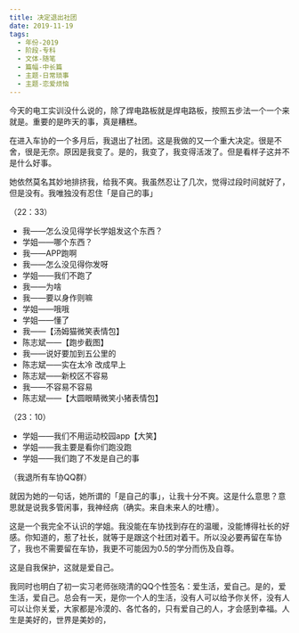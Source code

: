 ```yaml
---
title: 决定退出社团
date: 2019-11-19
tags:
  - 年份-2019
  - 阶段-专科
  - 文体-随笔
  - 篇幅-中长篇
  - 主题-日常琐事
  - 主题-恋爱烦恼
---
```


今天的电工实训没什么说的，除了焊电路板就是焊电路板，按照五步法一个一个来就是。重要的是昨天的事，真是糟糕。

在进入车协的一个多月后，我退出了社团。这是我做的又一个重大决定。很是不舍，很是无奈。原因是我变了。是的，我变了，我变得活泼了。但是看样子这并不是什么好事。

她依然莫名其妙地排挤我，给我不爽。我虽然忍让了几次，觉得过段时间就好了，但是没有。我唯独没有忍住「是自己的事」

（22：33）

- 我——怎么没见得学长学姐发这个东西？
- 学姐——哪个东西？
- 我——APP跑啊
- 我——怎么没见得你发呀
- 学姐——我们不跑了
- 我——为啥
- 我——要以身作则嘛
- 学姐——哦哦
- 学姐——懂了
- 我——【汤姆猫微笑表情包】
- 陈志斌——【跑步截图】
- 我——说好要加到五公里的
- 陈志斌——实在太冷 改成早上
- 陈志斌——新校区不容易
- 我——不容易不容易
- 陈志斌——【大圆眼睛微笑小猪表情包】

（23：10）

- 学姐——我们不用运动校园app【大笑】
- 学姐——我主要是看你们跑没跑
- 学姐——我们跑了不发是自己的事

（我退所有车协QQ群）

就因为她的一句话，她所谓的「是自己的事」，让我十分不爽。这是什么意思？意思就是说我多管闲事，我神经病（确实。来自未来人的吐槽）。

这是一个我完全不认识的学姐。我没能在车协找到存在的温暖，没能博得社长的好感。你知道的，惹了社长，就等于是跟这个社团对着干。所以没必要再留在车协了，我也不需要留在车协，我更不可能因为0.5的学分而伤及自尊。

这是自我保护，这就是爱自己。

我同时也明白了初一实习老师张晓清的QQ个性签名：爱生活，爱自己。是的，爱生活，爱自己。总会有一天，是你一个人的生活，没有人可以给予你关怀，没有人可以让你关爱，大家都是冷漠的、各忙各的，只有爱自己的人，才会感到幸福。人生是美好的，世界是美妙的，
